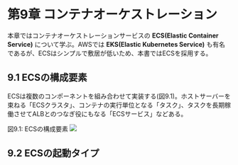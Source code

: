# 第9章 コンテナオーケストレーション
本章ではコンテナオーケストレーションサービスの **ECS(Elastic Container Service)** について学ぶ。AWSでは **EKS(Elastic Kubernetes Service)** も有名であるが、ECSはシンプルで敷居が低いため、本書ではECSを採用する。

## 9.1 ECSの構成要素
ECSは複数のコンポーネントを組み合わせて実装する(図9.1)。ホストサーバーを束ねる「ECSクラスタ」、コンテナの実行単位となる「タスク」、タスクを長期稼働させてALBとのつなぎ役にもなる「ECSサービス」などある。

図9.1: ECSの構成要素
![](picture/図9_1.png)

## 9.2 ECSの起動タイプ